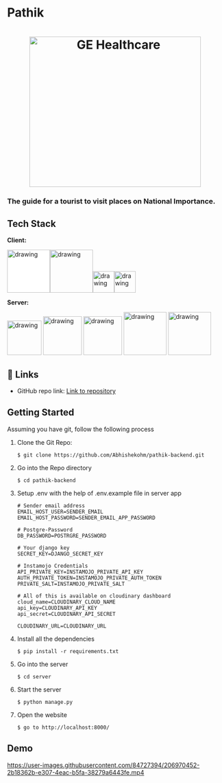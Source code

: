 # Pathik





<h1 align="center">
  <a href="https://github.com/Abhishekohm/pathik-backend.git">
    <img src="https://res.cloudinary.com/dm6gcyihe/image/upload/v1670822779/pathik_wnganr.jpg" alt="GE Healthcare" width="400" height="350">
  </a>
</h1>
<h3>The guide for a tourist to visit places on National Importance.</h3>

## Tech Stack

  
**Client:**

<img  src="https://www.vectorlogo.zone/logos/w3_html5/w3_html5-ar21.svg"  style="background-color:white;" alt="drawing"  width="100"/><img  src="https://www.vectorlogo.zone/logos/tailwindcss/tailwindcss-ar21.svg"  alt="drawing"  width="100"/><img 
src="https://www.vectorlogo.zone/logos/w3_css/w3_css-official.svg"
alt="drawing" width="50"/><img 
src="https://www.vectorlogo.zone/logos/javascript/javascript-vertical.svg"
alt="drawing" width="50"/>


**Server:** 

<img 
src="https://www.vectorlogo.zone/logos/djangoproject/djangoproject-ar21.svg"
alt="drawing" width="80"/> <img 
src="https://www.vectorlogo.zone/logos/python/python-ar21.svg"
alt="drawing" width="90"/> <img 
src="https://www.vectorlogo.zone/logos/postgresql/postgresql-ar21.svg"
alt="drawing" width="90"/> <img 
src="https://static.im-cdn.com/assets/images/logo.d8e416049537.jpg"
alt="drawing" width="100"/> <img 
src="https://upload.wikimedia.org/wikipedia/commons/thumb/b/b2/Cloudinary_logo.svg/2560px-Cloudinary_logo.svg.png"
alt="drawing" width="100"/>

## 🔗 Links

- GitHub repo link: [Link to repository](https://github.com/Abhishekohm/pathik-backend)

## Getting Started

Assuming you have git, follow the following process
1. Clone the Git Repo:
   ```
   $ git clone https://github.com/Abhishekohm/pathik-backend.git
   ```
2. Go into the Repo directory
   ```
   $ cd pathik-backend
   ```
3. Setup .env with the help of .env.example file in server app
   ```
   # Sender email address
   EMAIL_HOST_USER=SENDER_EMAIL
   EMAIL_HOST_PASSWORD=SENDER_EMAIL_APP_PASSWORD

   # Postgre-Password
   DB_PASSWORD=POSTRGRE_PASSWORD

   # Your django key
   SECRET_KEY=DJANGO_SECRET_KEY

   # Instamojo Credentials 
   API_PRIVATE_KEY=INSTAMOJO_PRIVATE_API_KEY
   AUTH_PRIVATE_TOKEN=INSTAMOJO_PRIVATE_AUTH_TOKEN
   PRIVATE_SALT=INSTAMOJO_PRIVATE_SALT

   # All of this is available on cloudinary dashboard
   cloud_name=CLOUDINARY_CLOUD_NAME
   api_key=CLOUDINARY_API_KEY
   api_secret=CLOUDINARY_API_SECRET

   CLOUDINARY_URL=CLOUDINARY_URL
   ```
3. Install all the dependencies
   ```
   $ pip install -r requirements.txt
   ```
4. Go into the server
   ```
   $ cd server
   ```
5. Start the server
   ```
   $ python manage.py
   ```
6. Open the website 
   ```
   $ go to http://localhost:8000/
   ```


## Demo

https://user-images.githubusercontent.com/84727394/206970452-2b18362b-e307-4eac-b5fa-38279a6443fe.mp4

